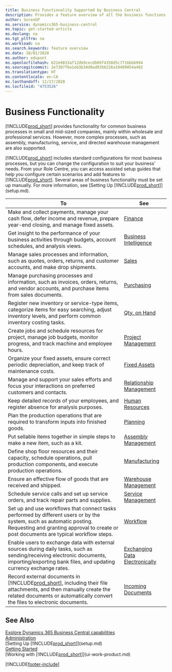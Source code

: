 ```yaml
---
title: Business Functionality Supported by Business Central
description: Provides a feature overview of all the business functions and departments that are supported by application areas, such as Finance, Inventory, and Project Management.
author: SorenGP
ms.service: dynamics365-business-central
ms.topic: get-started-article
ms.devlang: na
ms.tgt_pltfrm: na
ms.workload: na
ms.search.keywords: feature overview
ms.date: 10/01/2020
ms.author: edupont
ms.openlocfilehash: 622e9833af12db9cecdb09f4358d5c7716bbb994
ms.sourcegitcommit: 2e7307fbe1eb3b34d0ad9356226a19409054a402
ms.translationtype: HT
ms.contentlocale: en-CA
ms.lasthandoff: 12/17/2020
ms.locfileid: "4753526"
---
```

# <a name="business-functionality"></a>Business Functionality
[!INCLUDE[prod_short](includes/prod_short.md)] provides functionality for common business processes in small and mid-sized companies, mainly within wholesale and professional services. However, more complex processes, such as assembly, manufacturing, service, and directed warehouse management are also supported.

[!INCLUDE[prod_short](includes/prod_short.md)] includes standard configurations for most business processes, but you can change the configuration to suit your business' needs. From your Role Centre, you can access assisted setup guides that help you configure certain scenarios and add features to [!INCLUDE[prod_short](includes/prod_short.md)]. Several areas of business functionality must be set up manually. For more information, see [Setting Up [!INCLUDE[prod_short](includes/prod_short.md)]](setup.md).

| To | See |
| --- | --- |
|Make and collect payments, manage your cash flow, defer income and revenue, prepare year-end closing, and manage fixed assets.|[Finance](finance.md)|
|Get insight to the performance of your business activities through budgets, account schedules, and analysis views.|[Business Intelligence](bi.md)|
|Manage sales processes and information, such as quotes, orders, returns, and customer accounts, and make drop shipments.|[Sales](sales-manage-sales.md)|
|Manage purchasing processes and information, such as invoices, orders, returns, and vendor accounts, and purchase items from sales documents. |[Purchasing](purchasing-manage-purchasing.md)|
|Register new inventory or service-type items, categorize items for easy searching, adjust inventory levels, and perform common inventory costing tasks.|[Qty. on Hand](inventory-manage-inventory.md)|
|Create jobs and schedule resources for project, manage job budgets, monitor progress, and track machine and employee hours.|[Project Management](projects-manage-projects.md)|
|Organize your fixed assets, ensure correct periodic depreciation, and keep track of maintenance costs.|[Fixed Assets](fa-manage.md)|
|Manage and support your sales efforts and focus your interactions on preferred customers and contacts.|[Relationship Management](marketing-relationship-management.md)|
|Keep detailed records of your employees, and register absence for analysis purposes. |[Human Resources](hr-manage-human-resources.md)|
|Plan the production operations that are required to transform inputs into finished goods.|[Planning](production-planning.md)|
|Put sellable items together in simple steps to make a new item, such as a kit.|[Assembly Management](assembly-assemble-items.md)|
|Define shop floor resources and their capacity, schedule operations, pull production components, and execute production operations.|[Manufacturing](production-manage-manufacturing.md)|
|Ensure an effective flow of goods that are received and shipped.|[Warehouse Management](warehouse-manage-warehouse.md)|
|Schedule service calls and set up service orders, and track repair parts and supplies.|[Service Management](service-service.md)|
|Set up and use workflows that connect tasks performed by different users or by the system, such as automatic posting. Requesting and granting approval to create or post documents are typical workflow steps.|[Workflow](across-workflow.md)|
|Enable users to exchange data with external sources during daily tasks, such as sending/receiving electronic documents, importing/exporting bank files, and updating currency exchange rates.|[Exchanging Data Electronically](across-data-exchange.md)|
|Record external documents in [!INCLUDE[prod_short](includes/prod_short.md)], including their file attachments, and then manually create the related documents or automatically convert the files to electronic documents.|[Incoming Documents](across-income-documents.md)|

## <a name="see-also"></a>See Also

[Explore Dynamics 365 Business Central capabilities](https://dynamics.microsoft.com/business-central/capabilities/)  
[Administration](admin-setup-and-administration.md)  
[Setting Up [!INCLUDE[prod_short](includes/prod_short.md)]](setup.md)  
[Getting Started](product-get-started.md)  
[Working with [!INCLUDE[prod_short](includes/prod_short.md)]](ui-work-product.md)  


[!INCLUDE[footer-include](includes/footer-banner.md)]